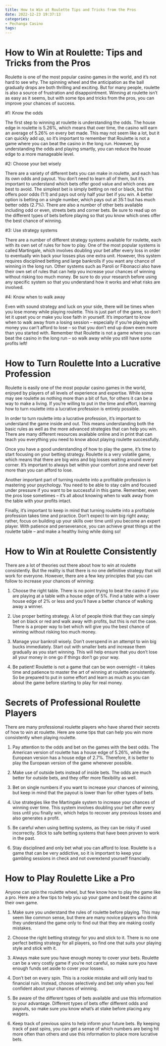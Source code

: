 ```yaml
---
title: How to Win at Roulette Tips and Tricks from the Pros 
date: 2022-12-23 19:37:13
categories:
- Pechanga Casino
tags:
---
```



#  How to Win at Roulette: Tips and Tricks from the Pros 

Roulette is one of the most popular casino games in the world, and it’s not hard to see why. The spinning wheel and the anticipation as the ball gradually drops are both thrilling and exciting. But for many people, roulette is also a source of frustration and disappointment. Winning at roulette isn’t as easy as it seems, but with some tips and tricks from the pros, you can improve your chances of success.

#1: Know the odds

The first step to winning at roulette is understanding the odds. The house edge in roulette is 5.26%, which means that over time, the casino will earn an average of 5.26% on every bet made. This may not seem like a lot, but it can quickly add up, so it’s important to remember that Roulette is not a game where you can beat the casino in the long run. However, by understanding the odds and playing smartly, you can reduce the house edge to a more manageable level.

#2: Choose your bet wisely

There are a variety of different bets you can make in roulette, and each has its own odds and payout. You don’t need to learn all of them, but it’s important to understand which bets offer good value and which ones are best to avoid. The simplest bet is simply betting on red or black, but this offers poor odds (1:1) and pays out only half your bet if you win. A better option is betting on a single number, which pays out at 35:1 but has much better odds (2.7%). There are also a number of other bets available including odd or even, streets bets and corner bets. Be sure to read up on the different types of bets before playing so that you know which ones offer the best chance of winning.

#3: Use strategy systems

There are a number of different strategy systems available for roulette, each with its own set of rules for how to play. One of the most popular systems is called Martingale, which involves doubling your bet after every loss in order to eventually win back your losses plus one extra unit. However, this system requires disciplined betting and large bankrolls if you want any chance of winning in the long run. Other systems such as Paroli or Fibonacci also have their own set of rules that can help you increase your chances of winning without risking too much money. Be sure to do your research before using any specific system so that you understand how it works and what risks are involved.

#4: Know when to walk away

Even with sound strategy and luck on your side, there will be times when you lose money while playing roulette. This is just part of the game, so don’t let it upset you or make you lose faith in yourself. It’s important to know when to walk away from a losing session – especially if you’re playing with money you can’t afford to lose – so that you don’t end up down even more than you started with. Remember that Roulette is not a game where you can beat the casino in the long run – so walk away while you still have some profits left!

#  How to Turn Roulette Into a Lucrative Profession 

Roulette is easily one of the most popular casino games in the world, enjoyed by players of all levels of experience and expertise. While some may see roulette as nothing more than a bit of fun, for others it can be a way to make a living. If you’re willing to put in the time and effort, learning how to turn roulette into a lucrative profession is entirely possible.

In order to turn roulette into a lucrative profession, it’s important to understand the game inside and out. This means understanding both the basic rules as well as the more advanced strategies that can help you win. There are many different resources available online and in print that can teach you everything you need to know about playing roulette successfully.

Once you have a good understanding of how to play the game, it’s time to start focusing on your betting strategy. Roulette is a very volatile game, which means that there are big wins and big losses waiting around every corner. It’s important to always bet within your comfort zone and never bet more than you can afford to lose.

Another important part of turning roulette into a profitable profession is mastering your psychology. You need to be able to stay calm and focused under pressure if you want to be successful in this game. Remember, even the pros lose sometimes – it’s all about knowing when to walk away from the table with your profits intact.

Finally, it’s important to keep in mind that turning roulette into a profitable profession takes time and practice. Don’t expect to win big right away; rather, focus on building up your skills over time until you become an expert player. With patience and perseverance, you can achieve great things at the roulette table – and make a healthy living while doing so!

#  How to Win at Roulette Consistently 

There are a lot of theories out there about how to win at roulette consistently. But the reality is that there is no one definitive strategy that will work for everyone. However, there are a few key principles that you can follow to increase your chances of winning:

1. Choose the right table. There is no point trying to beat the casino if you are playing at a table with a house edge of 5%. Find a table with a lower house edge of 2% or less and you’ll have a better chance of walking away a winner.

2. Use proper betting strategy. A lot of people think that they can simply bet on black or red and walk away with profits, but this is not the case. There is a proper way to bet which will give you the best chance of winning without risking too much money.

3. Manage your bankroll wisely. Don’t overspend in an attempt to win big bucks immediately. Start out with smaller bets and increase them gradually as you start winning. This will help ensure that you don’t lose all your money in one go if things don’t go your way.

4. Be patient! Roulette is not a game that can be won overnight – it takes time and patience to master the art of winning at roulette consistently. So be prepared to put in some effort and learn as much as you can about the game before starting to play for real money.

#  Secrets of Professional Roulette Players 

There are many professional roulette players who have shared their secrets of how to win at roulette. Here are some tips that can help you win more consistently when playing roulette.

1. Pay attention to the odds and bet on the games with the best odds. The American version of roulette has a house edge of 5.26%, while the European version has a house edge of 2.7%. Therefore, it is better to play the European version of the game whenever possible.

2. Make use of outside bets instead of inside bets. The odds are much better for outside bets, and they offer more flexibility as well.

3. Bet on single numbers if you want to increase your chances of winning, but keep in mind that the payout is lower than for other types of bets.

4. Use strategies like the Martingale system to increase your chances of winning over time. This system involves doubling your bet after every loss until you finally win, which helps to recover any previous losses and also generates a profit.

5. Be careful when using betting systems, as they can be risky if used incorrectly. Stick to safe betting systems that have been proven to work in the past.

6. Stay disciplined and only bet what you can afford to lose. Roulette is a game that can be very addictive, so it is important to keep your gambling sessions in check and not overextend yourself financially.

#  How to Play Roulette Like a Pro

Anyone can spin the roulette wheel, but few know how to play the game like a pro. Here are a few tips to help you up your game and beat the casino at their own game.

1. Make sure you understand the rules of roulette before playing. This may seem like common sense, but there are many novice players who think they understand the game only to find out that they are making costly mistakes.

2. Choose the right betting strategy for you and stick to it. There is no one perfect betting strategy for all players, so find one that suits your playing style and stick with it.

3. Always make sure you have enough money to cover your bets. Roulette can be a very costly game if you’re not careful, so make sure you have enough funds set aside to cover your losses.

4. Don’t bet on every spin. This is a rookie mistake and will only lead to financial ruin. Instead, choose selectively and bet only when you feel confident about your chances of winning.

5. Be aware of the different types of bets available and use this information to your advantage. Different types of bets offer different odds and payouts, so make sure you know what’s at stake before placing any wagers.

6. Keep track of previous spins to help inform your future bets. By keeping track of past spins, you can get a sense of which numbers are being hit more often than others and use this information to place more lucrative bets.